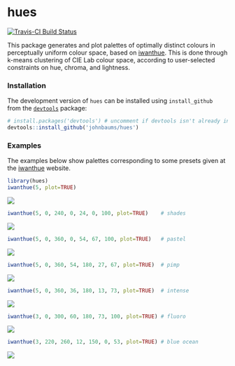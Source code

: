 <!-- README.md is generated from README.Rmd. Please edit that file -->
hues
====

[![Travis-CI Build Status](https://travis-ci.org/johnbaums/hues.svg?branch=master)](https://travis-ci.org/johnbaums/hues)

This package generates and plot palettes of optimally distinct colours in perceptually uniform colour space, based on [iwanthue](http://tools.medialab.sciences-po.fr/iwanthue/). This is done through k-means clustering of CIE Lab colour space, according to user-selected constraints on hue, chroma, and lightness.

### Installation

The development version of `hues` can be installed using `install_github` from the [`devtools`](https://cran.r-project.org/web/packages/devtools/index.html) package:

``` r
# install.packages('devtools') # uncomment if devtools isn't already installed
devtools::install_github('johnbaums/hues')
```

### Examples

The examples below show palettes corresponding to some presets given at the [iwanthue](http://tools.medialab.sciences-po.fr/iwanthue) website.

``` r
library(hues)
iwanthue(5, plot=TRUE)
```

![](README-ex-1.png)

``` r
iwanthue(5, 0, 240, 0, 24, 0, 100, plot=TRUE)    # shades
```

![](README-ex-2.png)

``` r
iwanthue(5, 0, 360, 0, 54, 67, 100, plot=TRUE)   # pastel
```

![](README-ex-3.png)

``` r
iwanthue(5, 0, 360, 54, 180, 27, 67, plot=TRUE)  # pimp
```

![](README-ex-4.png)

``` r
iwanthue(5, 0, 360, 36, 180, 13, 73, plot=TRUE)  # intense
```

![](README-ex-5.png)

``` r
iwanthue(3, 0, 300, 60, 180, 73, 100, plot=TRUE) # fluoro
```

![](README-ex-6.png)

``` r
iwanthue(3, 220, 260, 12, 150, 0, 53, plot=TRUE) # blue ocean
```

![](README-ex-7.png)
